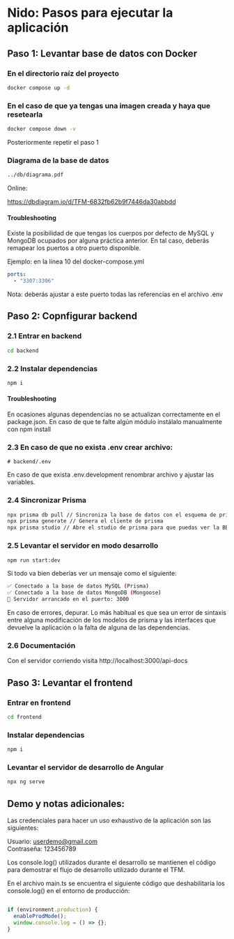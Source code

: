 # Nido: Pasos para ejecutar la aplicación

## Paso 1: Levantar base de datos con Docker

### En el directorio raíz del proyecto

```bash
docker compose up -d
```

### En el caso de que ya tengas una imagen creada y haya que resetearla

```bash
docker compose down -v
```

Posteriormente repetir el paso 1

### Diagrama de la base de datos

```bash
../db/diagrama.pdf
```

Online:

https://dbdiagram.io/d/TFM-6832fb62b9f7446da30abbdd

#### Troubleshooting

Existe la posibilidad de que tengas los cuerpos por defecto de MySQL y MongoDB ocupados por alguna práctica anterior. En tal caso, deberás remapear los puertos a otro puerto disponible.

Ejemplo: en la línea 10 del docker-compose.yml

```yaml
ports:
  - "3307:3306"
```

Nota: deberás ajustar a este puerto todas las referencias en el archivo .env

## Paso 2: Copnfigurar backend

### 2.1 Entrar en backend

```bash
cd backend
```

### 2.2 Instalar dependencias

```bash
npm i

```

#### Troubleshooting

En ocasiones algunas dependencias no se actualizan correctamente en el package.json. En caso de que te falte algún módulo instálalo manualmente con npm install <modulo>

### 2.3 En caso de que no exista .env crear archivo:

```env
# backend/.env

```

En caso de que exista .env.development renombrar archivo y ajustar las variables.

### 2.4 Sincronizar Prisma

```bash
npx prisma db pull // Sincroniza la base de datos con el esquema de prisma
npx prisma generate // Genera el cliente de prisma
npx prisma studio // Abre el studio de prisma para que puedas ver la BBDD
```

### 2.5 Levantar el servidor en modo desarrollo

```bash
npm run start:dev

```

Si todo va bien deberías ver un mensaje como el siguiente:

```bash
✅ Conectado a la base de datos MySQL (Prisma)
✅ Conectado a la base de datos MongoDB (Mongoose)
🚀 Servidor arrancado en el puerto: 3000
```

En caso de errores, depurar. Lo más habitual es que sea un error de sintaxis entre alguna modificación de los modelos de prisma y las interfaces que devuelve la aplicación o la falta de alguna de las dependencias.

### 2.6 Documentación

Con el servidor corriendo visita http://localhost:3000/api-docs

## Paso 3: Levantar el frontend

### Entrar en frontend

```bash
cd frontend
```

### Instalar dependencias

```bash
npm i

```

### Levantar el servidor de desarrollo de Angular

```bash
npx ng serve

```

## Demo y notas adicionales: 

Las credenciales para hacer un uso exhaustivo de la aplicación son las siguientes:

Usuario: userdemo@gmail.com   
Contraseña: 123456789

Los console.log() utilizados durante el desarrollo se mantienen el código para demostrar el flujo de desarrollo utilizado durante el TFM. 

En el archivo main.ts se encuentra el siguiente código que deshabilitaría los console.log() en el entorno de producción:

```ts

if (environment.production) {
  enableProdMode();
  window.console.log = () => {};
}

```